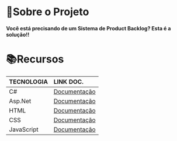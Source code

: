 # 📎Sobre o Projeto

#### Você está precisando de um Sistema de Product Backlog? Esta é a solução!!

# 📚Recursos

| TECNOLOGIA | LINK DOC. |
| :----------| :---------|
|C#          | [Documentação](https://learn.microsoft.com/pt-br/dotnet/csharp/tour-of-csharp/)|
| Asp.Net    | [Documentação](https://learn.microsoft.com/pt-br/aspnet/core/?view=aspnetcore-8.0)|
| HTML       | [Documentação](https://developer.mozilla.org/pt-BR/docs/Web/HTML)       |
| CSS        | [Documentação](https://developer.mozilla.org/pt-BR/docs/Web/CSS)        |
| JavaScript | [Documentação](https://developer.mozilla.org/pt-BR/docs/Web/JavaScript) |
